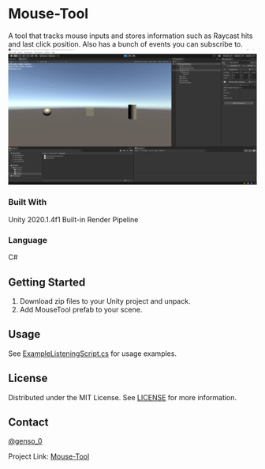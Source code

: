 # Mouse-Tool
A tool that tracks mouse inputs and stores information such as Raycast hits and last click position. Also has a bunch of events you can subscribe to.
![alt text](https://github.com/Genso-0/Mouse-Tool/blob/main/Assets/MouseTool/Project%20Information/VJx4LXXDfN.gif)
### Built With
Unity 2020.1.4f1 
Built-in Render Pipeline

### Language
C#
<!-- GETTING STARTED -->
## Getting Started
1) Download zip files to your Unity project and unpack.
2) Add MouseTool prefab to your scene.
 
<!-- USAGE EXAMPLES -->
## Usage 
See [ExampleListeningScript.cs](https://github.com/Genso-0/Mouse-Tool/blob/main/Assets/MouseTool/Scripts/Extras/ExampleListeningScript.cs) for usage examples.

<!-- LICENSE -->
## License

Distributed under the MIT License. See [LICENSE](https://github.com/Genso-0/Mouse-Tool/blob/master/LICENSE) for more information.

<!-- CONTACT -->
## Contact

[@genso_0](https://twitter.com/genso_0)

Project Link: [Mouse-Tool](https://github.com/Genso-0/Mouse-Tool)
